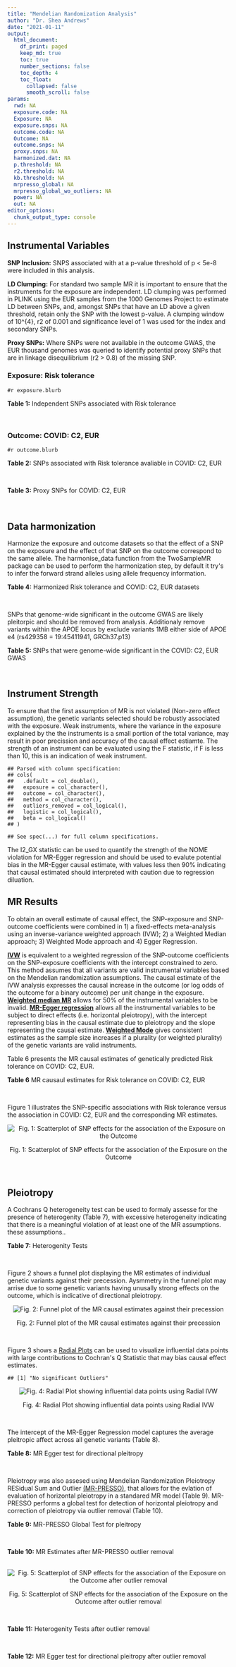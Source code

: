 ```yaml
---
title: "Mendelian Randomization Analysis"
author: "Dr. Shea Andrews"
date: "2021-01-11"
output:
  html_document:
    df_print: paged
    keep_md: true
    toc: true
    number_sections: false
    toc_depth: 4
    toc_float:
      collapsed: false
      smooth_scroll: false
params:
  rwd: NA
  exposure.code: NA
  Exposure: NA
  exposure.snps: NA
  outcome.code: NA
  Outcome: NA
  outcome.snps: NA
  proxy.snps: NA
  harmonized.dat: NA
  p.threshold: NA
  r2.threshold: NA
  kb.threshold: NA
  mrpresso_global: NA
  mrpresso_global_wo_outliers: NA
  power: NA
  out: NA
editor_options:
  chunk_output_type: console
---
```







## Instrumental Variables
**SNP Inclusion:** SNPS associated with at a p-value threshold of p < 5e-8 were included in this analysis.
<br>

**LD Clumping:** For standard two sample MR it is important to ensure that the instruments for the exposure are independent. LD clumping was performed in PLINK using the EUR samples from the 1000 Genomes Project to estimate LD between SNPs, and, amongst SNPs that have an LD above a given threshold, retain only the SNP with the lowest p-value. A clumping window of 10^{4}, r2 of 0.001 and significance level of 1 was used for the index and secondary SNPs.
<br>

**Proxy SNPs:** Where SNPs were not available in the outcome GWAS, the EUR thousand genomes was queried to identify potential proxy SNPs that are in linkage disequilibrium (r2 > 0.8) of the missing SNP.
<br>

### Exposure: Risk tolerance
`#r exposure.blurb`
<br>

**Table 1:** Independent SNPs associated with Risk tolerance
<div data-pagedtable="false">
  <script data-pagedtable-source type="application/json">
{"columns":[{"label":["SNP"],"name":[1],"type":["chr"],"align":["left"]},{"label":["CHROM"],"name":[2],"type":["dbl"],"align":["right"]},{"label":["POS"],"name":[3],"type":["dbl"],"align":["right"]},{"label":["REF"],"name":[4],"type":["chr"],"align":["left"]},{"label":["ALT"],"name":[5],"type":["chr"],"align":["left"]},{"label":["AF"],"name":[6],"type":["dbl"],"align":["right"]},{"label":["BETA"],"name":[7],"type":["dbl"],"align":["right"]},{"label":["SE"],"name":[8],"type":["dbl"],"align":["right"]},{"label":["Z"],"name":[9],"type":["dbl"],"align":["right"]},{"label":["P"],"name":[10],"type":["dbl"],"align":["right"]},{"label":["N"],"name":[11],"type":["dbl"],"align":["right"]},{"label":["TRAIT"],"name":[12],"type":["chr"],"align":["left"]}],"data":[{"1":"rs10914678","2":"1","3":"33767228","4":"G","5":"T","6":"0.3758080","7":"0.01189","8":"0.00215","9":"5.530233","10":"3.452e-08","11":"466571","12":"Risk_tolerance"},{"1":"rs35068223","2":"1","3":"204967186","4":"A","5":"T","6":"0.2060360","7":"0.01433","8":"0.00260","9":"5.511540","10":"3.472e-08","11":"466571","12":"Risk_tolerance"},{"1":"rs3818802","2":"1","3":"243449881","4":"G","5":"A","6":"0.5271020","7":"0.01361","8":"0.00211","9":"6.450237","10":"1.240e-10","11":"466571","12":"Risk_tolerance"},{"1":"rs12617392","2":"2","3":"27336827","4":"C","5":"A","6":"0.4502930","7":"-0.01171","8":"0.00211","9":"-5.549763","10":"2.808e-08","11":"466571","12":"Risk_tolerance"},{"1":"rs10865313","2":"2","3":"60117297","4":"A","5":"G","6":"0.5672470","7":"0.01168","8":"0.00212","9":"5.509430","10":"3.785e-08","11":"466571","12":"Risk_tolerance"},{"1":"rs359243","2":"2","3":"60475509","4":"T","5":"C","6":"0.6176930","7":"0.01190","8":"0.00214","9":"5.560750","10":"2.876e-08","11":"466571","12":"Risk_tolerance"},{"1":"rs283914","2":"3","3":"17330649","4":"T","5":"C","6":"0.4648750","7":"-0.01201","8":"0.00210","9":"-5.719050","10":"1.039e-08","11":"466571","12":"Risk_tolerance"},{"1":"rs62250712","2":"3","3":"85513716","4":"C","5":"T","6":"0.6113340","7":"-0.02469","8":"0.00216","9":"-11.430556","10":"2.465e-30","11":"466571","12":"Risk_tolerance"},{"1":"rs4434184","2":"3","3":"181422854","4":"A","5":"G","6":"0.1887900","7":"0.01751","8":"0.00273","9":"6.413920","10":"1.440e-10","11":"466571","12":"Risk_tolerance"},{"1":"rs279846","2":"4","3":"46329886","4":"C","5":"T","6":"0.4443490","7":"-0.01151","8":"0.00210","9":"-5.480952","10":"4.082e-08","11":"466571","12":"Risk_tolerance"},{"1":"rs992493","2":"4","3":"106180264","4":"T","5":"C","6":"0.7908070","7":"-0.01697","8":"0.00267","9":"-6.355810","10":"2.159e-10","11":"466571","12":"Risk_tolerance"},{"1":"rs12639706","2":"4","3":"157638546","4":"C","5":"T","6":"0.0812904","7":"0.01985","8":"0.00364","9":"5.453297","10":"4.883e-08","11":"466571","12":"Risk_tolerance"},{"1":"rs6923811","2":"6","3":"27289776","4":"T","5":"C","6":"0.3212040","7":"-0.01381","8":"0.00225","9":"-6.137780","10":"8.235e-10","11":"466571","12":"Risk_tolerance"},{"1":"rs34905321","2":"6","3":"109131107","4":"T","5":"C","6":"0.4229130","7":"-0.01205","8":"0.00211","9":"-5.710900","10":"1.209e-08","11":"466571","12":"Risk_tolerance"},{"1":"rs8180817","2":"7","3":"114047542","4":"G","5":"C","6":"0.4630120","7":"-0.01549","8":"0.00211","9":"-7.341232","10":"2.317e-13","11":"466571","12":"Risk_tolerance"},{"1":"rs9641536","2":"7","3":"114979967","4":"A","5":"T","6":"0.5060670","7":"-0.01265","8":"0.00209","9":"-6.052630","10":"1.527e-09","11":"466571","12":"Risk_tolerance"},{"1":"rs4841041","2":"8","3":"8654541","4":"C","5":"G","6":"0.7707730","7":"0.01499","8":"0.00245","9":"6.118370","10":"9.615e-10","11":"466571","12":"Risk_tolerance"},{"1":"rs7834566","2":"8","3":"33611488","4":"A","5":"G","6":"0.4803050","7":"-0.01160","8":"0.00209","9":"-5.550240","10":"3.022e-08","11":"466571","12":"Risk_tolerance"},{"1":"rs9650210","2":"8","3":"65496059","4":"C","5":"A","6":"0.1109790","7":"-0.02158","8":"0.00331","9":"-6.519637","10":"6.730e-11","11":"466571","12":"Risk_tolerance"},{"1":"rs7817124","2":"8","3":"81404008","4":"G","5":"C","6":"0.2717890","7":"0.01591","8":"0.00246","9":"6.467480","10":"9.537e-11","11":"466571","12":"Risk_tolerance"},{"1":"rs9630089","2":"10","3":"98968967","4":"G","5":"A","6":"0.5645060","7":"-0.01181","8":"0.00212","9":"-5.570755","10":"2.336e-08","11":"466571","12":"Risk_tolerance"},{"1":"rs7112324","2":"11","3":"29073285","4":"A","5":"T","6":"0.3136740","7":"-0.01245","8":"0.00225","9":"-5.533330","10":"3.173e-08","11":"466571","12":"Risk_tolerance"},{"1":"rs7951031","2":"11","3":"104303010","4":"C","5":"A","6":"0.1588700","7":"0.01640","8":"0.00295","9":"5.559322","10":"2.804e-08","11":"466571","12":"Risk_tolerance"},{"1":"rs6575642","2":"14","3":"98556621","4":"A","5":"G","6":"0.4973980","7":"0.01178","8":"0.00210","9":"5.609520","10":"1.973e-08","11":"466571","12":"Risk_tolerance"},{"1":"rs2098747","2":"16","3":"71358937","4":"G","5":"A","6":"0.3119650","7":"0.01248","8":"0.00229","9":"5.449782","10":"4.887e-08","11":"466571","12":"Risk_tolerance"},{"1":"rs62074192","2":"17","3":"16245127","4":"G","5":"A","6":"0.5105790","7":"0.01172","8":"0.00209","9":"5.607656","10":"2.195e-08","11":"466571","12":"Risk_tolerance"},{"1":"rs1382119","2":"18","3":"53459905","4":"C","5":"T","6":"0.3588240","7":"0.01283","8":"0.00221","9":"5.805430","10":"6.093e-09","11":"466571","12":"Risk_tolerance"},{"1":"rs28520003","2":"22","3":"46411969","4":"G","5":"A","6":"0.3065600","7":"-0.01253","8":"0.00228","9":"-5.495614","10":"4.017e-08","11":"466571","12":"Risk_tolerance"}],"options":{"columns":{"min":{},"max":[10]},"rows":{"min":[10],"max":[10]},"pages":{}}}
  </script>
</div>
<br>

### Outcome: COVID: C2, EUR
`#r outcome.blurb`
<br>

**Table 2:** SNPs associated with Risk tolerance avaliable in COVID: C2, EUR
<div data-pagedtable="false">
  <script data-pagedtable-source type="application/json">
{"columns":[{"label":["SNP"],"name":[1],"type":["chr"],"align":["left"]},{"label":["CHROM"],"name":[2],"type":["dbl"],"align":["right"]},{"label":["POS"],"name":[3],"type":["dbl"],"align":["right"]},{"label":["REF"],"name":[4],"type":["chr"],"align":["left"]},{"label":["ALT"],"name":[5],"type":["chr"],"align":["left"]},{"label":["AF"],"name":[6],"type":["dbl"],"align":["right"]},{"label":["BETA"],"name":[7],"type":["dbl"],"align":["right"]},{"label":["SE"],"name":[8],"type":["dbl"],"align":["right"]},{"label":["Z"],"name":[9],"type":["dbl"],"align":["right"]},{"label":["P"],"name":[10],"type":["dbl"],"align":["right"]},{"label":["N"],"name":[11],"type":["dbl"],"align":["right"]},{"label":["TRAIT"],"name":[12],"type":["chr"],"align":["left"]}],"data":[{"1":"rs10914678","2":"1","3":"33767228","4":"G","5":"T","6":"0.37590","7":"-0.00114430","8":"0.0086713","9":"-0.13196407","10":"0.895000","11":"1593478","12":"COVID_C2__EUR"},{"1":"rs35068223","2":"1","3":"204967186","4":"A","5":"T","6":"0.20630","7":"0.00331840","8":"0.0102250","9":"0.32453790","10":"0.745500","11":"1667735","12":"COVID_C2__EUR"},{"1":"rs3818802","2":"1","3":"243449881","4":"G","5":"A","6":"0.52950","7":"0.00254200","8":"0.0094819","9":"0.26808973","10":"0.788600","11":"1583165","12":"COVID_C2__EUR"},{"1":"rs12617392","2":"2","3":"27336827","4":"C","5":"A","6":"0.44540","7":"-0.00188660","8":"0.0082791","9":"-0.22787501","10":"0.819700","11":"1602957","12":"COVID_C2__EUR"},{"1":"rs10865313","2":"2","3":"60117297","4":"A","5":"G","6":"0.61200","7":"0.01496100","8":"0.0081859","9":"1.82765487","10":"0.067610","11":"1683105","12":"COVID_C2__EUR"},{"1":"rs359243","2":"2","3":"60475509","4":"T","5":"C","6":"0.59980","7":"0.01305700","8":"0.0084705","9":"1.54146745","10":"0.123200","11":"1598367","12":"COVID_C2__EUR"},{"1":"rs283914","2":"3","3":"17330649","4":"T","5":"C","6":"0.46460","7":"-0.00319530","8":"0.0080490","9":"-0.39698099","10":"0.691400","11":"1683105","12":"COVID_C2__EUR"},{"1":"rs62250712","2":"3","3":"85513716","4":"C","5":"T","6":"0.63260","7":"-0.01124100","8":"0.0082737","9":"-1.35864245","10":"0.174200","11":"1683769","12":"COVID_C2__EUR"},{"1":"rs4434184","2":"3","3":"181422854","4":"A","5":"G","6":"0.17270","7":"0.01106900","8":"0.0114370","9":"0.96782373","10":"0.333200","11":"1592568","12":"COVID_C2__EUR"},{"1":"rs279846","2":"4","3":"46329886","4":"C","5":"T","6":"0.46040","7":"-0.00254490","8":"0.0081179","9":"-0.31349241","10":"0.753900","11":"1612349","12":"COVID_C2__EUR"},{"1":"rs992493","2":"4","3":"106180264","4":"T","5":"C","6":"0.79720","7":"0.02242800","8":"0.0099493","9":"2.25422894","10":"0.024180","11":"1683105","12":"COVID_C2__EUR"},{"1":"rs12639706","2":"4","3":"157638546","4":"C","5":"T","6":"0.09233","7":"-0.03869100","8":"0.0145430","9":"-2.66045520","10":"0.007803","11":"1613013","12":"COVID_C2__EUR"},{"1":"rs6923811","2":"6","3":"27289776","4":"T","5":"C","6":"0.27680","7":"0.00817500","8":"0.0087171","9":"0.93781189","10":"0.348300","11":"1683769","12":"COVID_C2__EUR"},{"1":"rs34905321","2":"6","3":"109131107","4":"T","5":"C","6":"0.43120","7":"-0.00998730","8":"0.0087041","9":"-1.14742478","10":"0.251200","11":"903657","12":"COVID_C2__EUR"},{"1":"rs8180817","2":"7","3":"114047542","4":"G","5":"C","6":"0.44250","7":"-0.01147300","8":"0.0083052","9":"-1.38142369","10":"0.167100","11":"1602957","12":"COVID_C2__EUR"},{"1":"rs9641536","2":"7","3":"114979967","4":"A","5":"T","6":"0.49020","7":"-0.00748040","8":"0.0083948","9":"-0.89107543","10":"0.372900","11":"1664593","12":"COVID_C2__EUR"},{"1":"rs4841041","2":"8","3":"8654541","4":"C","5":"G","6":"0.76010","7":"0.01487700","8":"0.0094340","9":"1.57695569","10":"0.114800","11":"1683769","12":"COVID_C2__EUR"},{"1":"rs7834566","2":"8","3":"33611488","4":"A","5":"G","6":"0.47740","7":"-0.00971800","8":"0.0082299","9":"-1.18081629","10":"0.237700","11":"1673713","12":"COVID_C2__EUR"},{"1":"rs9650210","2":"8","3":"65496059","4":"C","5":"A","6":"0.12500","7":"0.00096313","8":"0.0130520","9":"0.07379176","10":"0.941200","11":"1408577","12":"COVID_C2__EUR"},{"1":"rs7817124","2":"8","3":"81404008","4":"G","5":"C","6":"0.22870","7":"0.00786390","8":"0.0093516","9":"0.84091492","10":"0.400400","11":"1613013","12":"COVID_C2__EUR"},{"1":"rs9630089","2":"10","3":"98968967","4":"G","5":"A","6":"0.54380","7":"-0.00554690","8":"0.0086333","9":"-0.64250055","10":"0.520500","11":"1593478","12":"COVID_C2__EUR"},{"1":"rs7112324","2":"11","3":"29073285","4":"A","5":"T","6":"0.34290","7":"-0.01345000","8":"0.0090377","9":"-1.48821050","10":"0.136700","11":"1593478","12":"COVID_C2__EUR"},{"1":"rs7951031","2":"11","3":"104303010","4":"C","5":"A","6":"0.16040","7":"-0.01631500","8":"0.0116220","9":"-1.40380313","10":"0.160400","11":"1408575","12":"COVID_C2__EUR"},{"1":"rs6575642","2":"14","3":"98556621","4":"A","5":"G","6":"0.47510","7":"0.00528080","8":"0.0084637","9":"0.62393516","10":"0.532700","11":"1664593","12":"COVID_C2__EUR"},{"1":"rs2098747","2":"16","3":"71358937","4":"G","5":"A","6":"0.30690","7":"-0.00822970","8":"0.0090092","9":"-0.91347733","10":"0.361000","11":"1664234","12":"COVID_C2__EUR"},{"1":"rs62074192","2":"17","3":"16245127","4":"G","5":"A","6":"0.50100","7":"-0.00102080","8":"0.0082626","9":"-0.12354465","10":"0.901700","11":"1673354","12":"COVID_C2__EUR"},{"1":"rs1382119","2":"18","3":"53459905","4":"C","5":"T","6":"0.36920","7":"0.02168600","8":"0.0083658","9":"2.59222071","10":"0.009536","11":"1683105","12":"COVID_C2__EUR"},{"1":"rs28520003","2":"22","3":"46411969","4":"G","5":"A","6":"0.30800","7":"-0.01265600","8":"0.0089905","9":"-1.40770814","10":"0.159200","11":"1601688","12":"COVID_C2__EUR"}],"options":{"columns":{"min":{},"max":[10]},"rows":{"min":[10],"max":[10]},"pages":{}}}
  </script>
</div>
<br>

**Table 3:** Proxy SNPs for COVID: C2, EUR
<div data-pagedtable="false">
  <script data-pagedtable-source type="application/json">
{"columns":[{"label":["proxy.outcome"],"name":[1],"type":["lgl"],"align":["right"]},{"label":["target_snp"],"name":[2],"type":["lgl"],"align":["right"]},{"label":["proxy_snp"],"name":[3],"type":["lgl"],"align":["right"]},{"label":["ld.r2"],"name":[4],"type":["lgl"],"align":["right"]},{"label":["Dprime"],"name":[5],"type":["lgl"],"align":["right"]},{"label":["ref.proxy"],"name":[6],"type":["lgl"],"align":["right"]},{"label":["alt.proxy"],"name":[7],"type":["lgl"],"align":["right"]},{"label":["CHROM"],"name":[8],"type":["lgl"],"align":["right"]},{"label":["POS"],"name":[9],"type":["lgl"],"align":["right"]},{"label":["ALT.proxy"],"name":[10],"type":["lgl"],"align":["right"]},{"label":["REF.proxy"],"name":[11],"type":["lgl"],"align":["right"]},{"label":["AF"],"name":[12],"type":["lgl"],"align":["right"]},{"label":["BETA"],"name":[13],"type":["lgl"],"align":["right"]},{"label":["SE"],"name":[14],"type":["lgl"],"align":["right"]},{"label":["P"],"name":[15],"type":["lgl"],"align":["right"]},{"label":["N"],"name":[16],"type":["lgl"],"align":["right"]},{"label":["ref"],"name":[17],"type":["lgl"],"align":["right"]},{"label":["alt"],"name":[18],"type":["lgl"],"align":["right"]},{"label":["ALT"],"name":[19],"type":["lgl"],"align":["right"]},{"label":["REF"],"name":[20],"type":["lgl"],"align":["right"]},{"label":["PHASE"],"name":[21],"type":["lgl"],"align":["right"]}],"data":[{"1":"NA","2":"NA","3":"NA","4":"NA","5":"NA","6":"NA","7":"NA","8":"NA","9":"NA","10":"NA","11":"NA","12":"NA","13":"NA","14":"NA","15":"NA","16":"NA","17":"NA","18":"NA","19":"NA","20":"NA","21":"NA"}],"options":{"columns":{"min":{},"max":[10]},"rows":{"min":[10],"max":[10]},"pages":{}}}
  </script>
</div>
<br>

## Data harmonization
Harmonize the exposure and outcome datasets so that the effect of a SNP on the exposure and the effect of that SNP on the outcome correspond to the same allele. The harmonise_data function from the TwoSampleMR package can be used to perform the harmonization step, by default it try's to infer the forward strand alleles using allele frequency information.
<br>

**Table 4:** Harmonized Risk tolerance and COVID: C2, EUR datasets
<div data-pagedtable="false">
  <script data-pagedtable-source type="application/json">
{"columns":[{"label":["SNP"],"name":[1],"type":["chr"],"align":["left"]},{"label":["effect_allele.exposure"],"name":[2],"type":["chr"],"align":["left"]},{"label":["other_allele.exposure"],"name":[3],"type":["chr"],"align":["left"]},{"label":["effect_allele.outcome"],"name":[4],"type":["chr"],"align":["left"]},{"label":["other_allele.outcome"],"name":[5],"type":["chr"],"align":["left"]},{"label":["beta.exposure"],"name":[6],"type":["dbl"],"align":["right"]},{"label":["beta.outcome"],"name":[7],"type":["dbl"],"align":["right"]},{"label":["eaf.exposure"],"name":[8],"type":["dbl"],"align":["right"]},{"label":["eaf.outcome"],"name":[9],"type":["dbl"],"align":["right"]},{"label":["remove"],"name":[10],"type":["lgl"],"align":["right"]},{"label":["palindromic"],"name":[11],"type":["lgl"],"align":["right"]},{"label":["ambiguous"],"name":[12],"type":["lgl"],"align":["right"]},{"label":["id.outcome"],"name":[13],"type":["chr"],"align":["left"]},{"label":["chr.outcome"],"name":[14],"type":["dbl"],"align":["right"]},{"label":["pos.outcome"],"name":[15],"type":["dbl"],"align":["right"]},{"label":["se.outcome"],"name":[16],"type":["dbl"],"align":["right"]},{"label":["z.outcome"],"name":[17],"type":["dbl"],"align":["right"]},{"label":["pval.outcome"],"name":[18],"type":["dbl"],"align":["right"]},{"label":["samplesize.outcome"],"name":[19],"type":["dbl"],"align":["right"]},{"label":["outcome"],"name":[20],"type":["chr"],"align":["left"]},{"label":["mr_keep.outcome"],"name":[21],"type":["lgl"],"align":["right"]},{"label":["pval_origin.outcome"],"name":[22],"type":["chr"],"align":["left"]},{"label":["chr.exposure"],"name":[23],"type":["dbl"],"align":["right"]},{"label":["pos.exposure"],"name":[24],"type":["dbl"],"align":["right"]},{"label":["se.exposure"],"name":[25],"type":["dbl"],"align":["right"]},{"label":["z.exposure"],"name":[26],"type":["dbl"],"align":["right"]},{"label":["pval.exposure"],"name":[27],"type":["dbl"],"align":["right"]},{"label":["samplesize.exposure"],"name":[28],"type":["dbl"],"align":["right"]},{"label":["exposure"],"name":[29],"type":["chr"],"align":["left"]},{"label":["mr_keep.exposure"],"name":[30],"type":["lgl"],"align":["right"]},{"label":["pval_origin.exposure"],"name":[31],"type":["chr"],"align":["left"]},{"label":["id.exposure"],"name":[32],"type":["chr"],"align":["left"]},{"label":["action"],"name":[33],"type":["dbl"],"align":["right"]},{"label":["mr_keep"],"name":[34],"type":["lgl"],"align":["right"]},{"label":["pt"],"name":[35],"type":["dbl"],"align":["right"]},{"label":["pleitropy_keep"],"name":[36],"type":["lgl"],"align":["right"]},{"label":["mrpresso_RSSobs"],"name":[37],"type":["lgl"],"align":["right"]},{"label":["mrpresso_pval"],"name":[38],"type":["lgl"],"align":["right"]},{"label":["mrpresso_keep"],"name":[39],"type":["lgl"],"align":["right"]}],"data":[{"1":"rs10865313","2":"G","3":"A","4":"G","5":"A","6":"0.01168","7":"0.01496100","8":"0.5672470","9":"0.61200","10":"FALSE","11":"FALSE","12":"FALSE","13":"oWzVAc","14":"2","15":"60117297","16":"0.0081859","17":"1.82765487","18":"0.067610","19":"1683105","20":"covidhgi2020C2v5alleur","21":"TRUE","22":"reported","23":"2","24":"60117297","25":"0.00212","26":"5.509430","27":"3.785e-08","28":"466571","29":"Linner2019risk","30":"TRUE","31":"reported","32":"kqgFVH","33":"2","34":"TRUE","35":"5e-08","36":"TRUE","37":"NA","38":"NA","39":"TRUE"},{"1":"rs10914678","2":"T","3":"G","4":"T","5":"G","6":"0.01189","7":"-0.00114430","8":"0.3758080","9":"0.37590","10":"FALSE","11":"FALSE","12":"FALSE","13":"oWzVAc","14":"1","15":"33767228","16":"0.0086713","17":"-0.13196407","18":"0.895000","19":"1593478","20":"covidhgi2020C2v5alleur","21":"TRUE","22":"reported","23":"1","24":"33767228","25":"0.00215","26":"5.530233","27":"3.452e-08","28":"466571","29":"Linner2019risk","30":"TRUE","31":"reported","32":"kqgFVH","33":"2","34":"TRUE","35":"5e-08","36":"TRUE","37":"NA","38":"NA","39":"TRUE"},{"1":"rs12617392","2":"A","3":"C","4":"A","5":"C","6":"-0.01171","7":"-0.00188660","8":"0.4502930","9":"0.44540","10":"FALSE","11":"FALSE","12":"FALSE","13":"oWzVAc","14":"2","15":"27336827","16":"0.0082791","17":"-0.22787501","18":"0.819700","19":"1602957","20":"covidhgi2020C2v5alleur","21":"TRUE","22":"reported","23":"2","24":"27336827","25":"0.00211","26":"-5.549763","27":"2.808e-08","28":"466571","29":"Linner2019risk","30":"TRUE","31":"reported","32":"kqgFVH","33":"2","34":"TRUE","35":"5e-08","36":"TRUE","37":"NA","38":"NA","39":"TRUE"},{"1":"rs12639706","2":"T","3":"C","4":"T","5":"C","6":"0.01985","7":"-0.03869100","8":"0.0812904","9":"0.09233","10":"FALSE","11":"FALSE","12":"FALSE","13":"oWzVAc","14":"4","15":"157638546","16":"0.0145430","17":"-2.66045520","18":"0.007803","19":"1613013","20":"covidhgi2020C2v5alleur","21":"TRUE","22":"reported","23":"4","24":"157638546","25":"0.00364","26":"5.453297","27":"4.883e-08","28":"466571","29":"Linner2019risk","30":"TRUE","31":"reported","32":"kqgFVH","33":"2","34":"TRUE","35":"5e-08","36":"TRUE","37":"NA","38":"NA","39":"TRUE"},{"1":"rs1382119","2":"T","3":"C","4":"T","5":"C","6":"0.01283","7":"0.02168600","8":"0.3588240","9":"0.36920","10":"FALSE","11":"FALSE","12":"FALSE","13":"oWzVAc","14":"18","15":"53459905","16":"0.0083658","17":"2.59222071","18":"0.009536","19":"1683105","20":"covidhgi2020C2v5alleur","21":"TRUE","22":"reported","23":"18","24":"53459905","25":"0.00221","26":"5.805430","27":"6.093e-09","28":"466571","29":"Linner2019risk","30":"TRUE","31":"reported","32":"kqgFVH","33":"2","34":"TRUE","35":"5e-08","36":"TRUE","37":"NA","38":"NA","39":"TRUE"},{"1":"rs2098747","2":"A","3":"G","4":"A","5":"G","6":"0.01248","7":"-0.00822970","8":"0.3119650","9":"0.30690","10":"FALSE","11":"FALSE","12":"FALSE","13":"oWzVAc","14":"16","15":"71358937","16":"0.0090092","17":"-0.91347733","18":"0.361000","19":"1664234","20":"covidhgi2020C2v5alleur","21":"TRUE","22":"reported","23":"16","24":"71358937","25":"0.00229","26":"5.449782","27":"4.887e-08","28":"466571","29":"Linner2019risk","30":"TRUE","31":"reported","32":"kqgFVH","33":"2","34":"TRUE","35":"5e-08","36":"TRUE","37":"NA","38":"NA","39":"TRUE"},{"1":"rs279846","2":"T","3":"C","4":"T","5":"C","6":"-0.01151","7":"-0.00254490","8":"0.4443490","9":"0.46040","10":"FALSE","11":"FALSE","12":"FALSE","13":"oWzVAc","14":"4","15":"46329886","16":"0.0081179","17":"-0.31349241","18":"0.753900","19":"1612349","20":"covidhgi2020C2v5alleur","21":"TRUE","22":"reported","23":"4","24":"46329886","25":"0.00210","26":"-5.480952","27":"4.082e-08","28":"466571","29":"Linner2019risk","30":"TRUE","31":"reported","32":"kqgFVH","33":"2","34":"TRUE","35":"5e-08","36":"TRUE","37":"NA","38":"NA","39":"TRUE"},{"1":"rs283914","2":"C","3":"T","4":"C","5":"T","6":"-0.01201","7":"-0.00319530","8":"0.4648750","9":"0.46460","10":"FALSE","11":"FALSE","12":"FALSE","13":"oWzVAc","14":"3","15":"17330649","16":"0.0080490","17":"-0.39698099","18":"0.691400","19":"1683105","20":"covidhgi2020C2v5alleur","21":"TRUE","22":"reported","23":"3","24":"17330649","25":"0.00210","26":"-5.719050","27":"1.039e-08","28":"466571","29":"Linner2019risk","30":"TRUE","31":"reported","32":"kqgFVH","33":"2","34":"TRUE","35":"5e-08","36":"TRUE","37":"NA","38":"NA","39":"TRUE"},{"1":"rs28520003","2":"A","3":"G","4":"A","5":"G","6":"-0.01253","7":"-0.01265600","8":"0.3065600","9":"0.30800","10":"FALSE","11":"FALSE","12":"FALSE","13":"oWzVAc","14":"22","15":"46411969","16":"0.0089905","17":"-1.40770814","18":"0.159200","19":"1601688","20":"covidhgi2020C2v5alleur","21":"TRUE","22":"reported","23":"22","24":"46411969","25":"0.00228","26":"-5.495614","27":"4.017e-08","28":"466571","29":"Linner2019risk","30":"TRUE","31":"reported","32":"kqgFVH","33":"2","34":"TRUE","35":"5e-08","36":"TRUE","37":"NA","38":"NA","39":"TRUE"},{"1":"rs34905321","2":"C","3":"T","4":"C","5":"T","6":"-0.01205","7":"-0.00998730","8":"0.4229130","9":"0.43120","10":"FALSE","11":"FALSE","12":"FALSE","13":"oWzVAc","14":"6","15":"109131107","16":"0.0087041","17":"-1.14742478","18":"0.251200","19":"903657","20":"covidhgi2020C2v5alleur","21":"TRUE","22":"reported","23":"6","24":"109131107","25":"0.00211","26":"-5.710900","27":"1.209e-08","28":"466571","29":"Linner2019risk","30":"TRUE","31":"reported","32":"kqgFVH","33":"2","34":"TRUE","35":"5e-08","36":"TRUE","37":"NA","38":"NA","39":"TRUE"},{"1":"rs35068223","2":"T","3":"A","4":"T","5":"A","6":"0.01433","7":"0.00331840","8":"0.2060360","9":"0.20630","10":"FALSE","11":"TRUE","12":"FALSE","13":"oWzVAc","14":"1","15":"204967186","16":"0.0102250","17":"0.32453790","18":"0.745500","19":"1667735","20":"covidhgi2020C2v5alleur","21":"TRUE","22":"reported","23":"1","24":"204967186","25":"0.00260","26":"5.511540","27":"3.472e-08","28":"466571","29":"Linner2019risk","30":"TRUE","31":"reported","32":"kqgFVH","33":"2","34":"TRUE","35":"5e-08","36":"TRUE","37":"NA","38":"NA","39":"TRUE"},{"1":"rs359243","2":"C","3":"T","4":"C","5":"T","6":"0.01190","7":"0.01305700","8":"0.6176930","9":"0.59980","10":"FALSE","11":"FALSE","12":"FALSE","13":"oWzVAc","14":"2","15":"60475509","16":"0.0084705","17":"1.54146745","18":"0.123200","19":"1598367","20":"covidhgi2020C2v5alleur","21":"TRUE","22":"reported","23":"2","24":"60475509","25":"0.00214","26":"5.560750","27":"2.876e-08","28":"466571","29":"Linner2019risk","30":"TRUE","31":"reported","32":"kqgFVH","33":"2","34":"TRUE","35":"5e-08","36":"TRUE","37":"NA","38":"NA","39":"TRUE"},{"1":"rs3818802","2":"A","3":"G","4":"A","5":"G","6":"0.01361","7":"0.00254200","8":"0.5271020","9":"0.52950","10":"FALSE","11":"FALSE","12":"FALSE","13":"oWzVAc","14":"1","15":"243449881","16":"0.0094819","17":"0.26808973","18":"0.788600","19":"1583165","20":"covidhgi2020C2v5alleur","21":"TRUE","22":"reported","23":"1","24":"243449881","25":"0.00211","26":"6.450237","27":"1.240e-10","28":"466571","29":"Linner2019risk","30":"TRUE","31":"reported","32":"kqgFVH","33":"2","34":"TRUE","35":"5e-08","36":"TRUE","37":"NA","38":"NA","39":"TRUE"},{"1":"rs4434184","2":"G","3":"A","4":"G","5":"A","6":"0.01751","7":"0.01106900","8":"0.1887900","9":"0.17270","10":"FALSE","11":"FALSE","12":"FALSE","13":"oWzVAc","14":"3","15":"181422854","16":"0.0114370","17":"0.96782373","18":"0.333200","19":"1592568","20":"covidhgi2020C2v5alleur","21":"TRUE","22":"reported","23":"3","24":"181422854","25":"0.00273","26":"6.413920","27":"1.440e-10","28":"466571","29":"Linner2019risk","30":"TRUE","31":"reported","32":"kqgFVH","33":"2","34":"TRUE","35":"5e-08","36":"TRUE","37":"NA","38":"NA","39":"TRUE"},{"1":"rs4841041","2":"G","3":"C","4":"G","5":"C","6":"0.01499","7":"0.01487700","8":"0.7707730","9":"0.76010","10":"FALSE","11":"TRUE","12":"FALSE","13":"oWzVAc","14":"8","15":"8654541","16":"0.0094340","17":"1.57695569","18":"0.114800","19":"1683769","20":"covidhgi2020C2v5alleur","21":"TRUE","22":"reported","23":"8","24":"8654541","25":"0.00245","26":"6.118370","27":"9.615e-10","28":"466571","29":"Linner2019risk","30":"TRUE","31":"reported","32":"kqgFVH","33":"2","34":"TRUE","35":"5e-08","36":"TRUE","37":"NA","38":"NA","39":"TRUE"},{"1":"rs62074192","2":"A","3":"G","4":"A","5":"G","6":"0.01172","7":"-0.00102080","8":"0.5105790","9":"0.50100","10":"FALSE","11":"FALSE","12":"FALSE","13":"oWzVAc","14":"17","15":"16245127","16":"0.0082626","17":"-0.12354465","18":"0.901700","19":"1673354","20":"covidhgi2020C2v5alleur","21":"TRUE","22":"reported","23":"17","24":"16245127","25":"0.00209","26":"5.607656","27":"2.195e-08","28":"466571","29":"Linner2019risk","30":"TRUE","31":"reported","32":"kqgFVH","33":"2","34":"TRUE","35":"5e-08","36":"TRUE","37":"NA","38":"NA","39":"TRUE"},{"1":"rs62250712","2":"T","3":"C","4":"T","5":"C","6":"-0.02469","7":"-0.01124100","8":"0.6113340","9":"0.63260","10":"FALSE","11":"FALSE","12":"FALSE","13":"oWzVAc","14":"3","15":"85513716","16":"0.0082737","17":"-1.35864245","18":"0.174200","19":"1683769","20":"covidhgi2020C2v5alleur","21":"TRUE","22":"reported","23":"3","24":"85513716","25":"0.00216","26":"-11.430556","27":"2.465e-30","28":"466571","29":"Linner2019risk","30":"TRUE","31":"reported","32":"kqgFVH","33":"2","34":"TRUE","35":"5e-08","36":"TRUE","37":"NA","38":"NA","39":"TRUE"},{"1":"rs6575642","2":"G","3":"A","4":"G","5":"A","6":"0.01178","7":"0.00528080","8":"0.4973980","9":"0.47510","10":"FALSE","11":"FALSE","12":"FALSE","13":"oWzVAc","14":"14","15":"98556621","16":"0.0084637","17":"0.62393516","18":"0.532700","19":"1664593","20":"covidhgi2020C2v5alleur","21":"TRUE","22":"reported","23":"14","24":"98556621","25":"0.00210","26":"5.609520","27":"1.973e-08","28":"466571","29":"Linner2019risk","30":"TRUE","31":"reported","32":"kqgFVH","33":"2","34":"TRUE","35":"5e-08","36":"TRUE","37":"NA","38":"NA","39":"TRUE"},{"1":"rs6923811","2":"C","3":"T","4":"C","5":"T","6":"-0.01381","7":"0.00817500","8":"0.3212040","9":"0.27680","10":"FALSE","11":"FALSE","12":"FALSE","13":"oWzVAc","14":"6","15":"27289776","16":"0.0087171","17":"0.93781189","18":"0.348300","19":"1683769","20":"covidhgi2020C2v5alleur","21":"TRUE","22":"reported","23":"6","24":"27289776","25":"0.00225","26":"-6.137780","27":"8.235e-10","28":"466571","29":"Linner2019risk","30":"TRUE","31":"reported","32":"kqgFVH","33":"2","34":"TRUE","35":"5e-08","36":"TRUE","37":"NA","38":"NA","39":"TRUE"},{"1":"rs7112324","2":"T","3":"A","4":"T","5":"A","6":"-0.01245","7":"-0.01345000","8":"0.3136740","9":"0.34290","10":"FALSE","11":"TRUE","12":"FALSE","13":"oWzVAc","14":"11","15":"29073285","16":"0.0090377","17":"-1.48821050","18":"0.136700","19":"1593478","20":"covidhgi2020C2v5alleur","21":"TRUE","22":"reported","23":"11","24":"29073285","25":"0.00225","26":"-5.533330","27":"3.173e-08","28":"466571","29":"Linner2019risk","30":"TRUE","31":"reported","32":"kqgFVH","33":"2","34":"TRUE","35":"5e-08","36":"TRUE","37":"NA","38":"NA","39":"TRUE"},{"1":"rs7817124","2":"C","3":"G","4":"C","5":"G","6":"0.01591","7":"0.00786390","8":"0.2717890","9":"0.22870","10":"FALSE","11":"TRUE","12":"FALSE","13":"oWzVAc","14":"8","15":"81404008","16":"0.0093516","17":"0.84091492","18":"0.400400","19":"1613013","20":"covidhgi2020C2v5alleur","21":"TRUE","22":"reported","23":"8","24":"81404008","25":"0.00246","26":"6.467480","27":"9.537e-11","28":"466571","29":"Linner2019risk","30":"TRUE","31":"reported","32":"kqgFVH","33":"2","34":"TRUE","35":"5e-08","36":"TRUE","37":"NA","38":"NA","39":"TRUE"},{"1":"rs7834566","2":"G","3":"A","4":"G","5":"A","6":"-0.01160","7":"-0.00971800","8":"0.4803050","9":"0.47740","10":"FALSE","11":"FALSE","12":"FALSE","13":"oWzVAc","14":"8","15":"33611488","16":"0.0082299","17":"-1.18081629","18":"0.237700","19":"1673713","20":"covidhgi2020C2v5alleur","21":"TRUE","22":"reported","23":"8","24":"33611488","25":"0.00209","26":"-5.550240","27":"3.022e-08","28":"466571","29":"Linner2019risk","30":"TRUE","31":"reported","32":"kqgFVH","33":"2","34":"TRUE","35":"5e-08","36":"TRUE","37":"NA","38":"NA","39":"TRUE"},{"1":"rs7951031","2":"A","3":"C","4":"A","5":"C","6":"0.01640","7":"-0.01631500","8":"0.1588700","9":"0.16040","10":"FALSE","11":"FALSE","12":"FALSE","13":"oWzVAc","14":"11","15":"104303010","16":"0.0116220","17":"-1.40380313","18":"0.160400","19":"1408575","20":"covidhgi2020C2v5alleur","21":"TRUE","22":"reported","23":"11","24":"104303010","25":"0.00295","26":"5.559322","27":"2.804e-08","28":"466571","29":"Linner2019risk","30":"TRUE","31":"reported","32":"kqgFVH","33":"2","34":"TRUE","35":"5e-08","36":"TRUE","37":"NA","38":"NA","39":"TRUE"},{"1":"rs8180817","2":"C","3":"G","4":"C","5":"G","6":"-0.01549","7":"-0.01147300","8":"0.4630120","9":"0.44250","10":"FALSE","11":"TRUE","12":"TRUE","13":"oWzVAc","14":"7","15":"114047542","16":"0.0083052","17":"-1.38142369","18":"0.167100","19":"1602957","20":"covidhgi2020C2v5alleur","21":"TRUE","22":"reported","23":"7","24":"114047542","25":"0.00211","26":"-7.341232","27":"2.317e-13","28":"466571","29":"Linner2019risk","30":"TRUE","31":"reported","32":"kqgFVH","33":"2","34":"FALSE","35":"5e-08","36":"TRUE","37":"NA","38":"NA","39":"NA"},{"1":"rs9630089","2":"A","3":"G","4":"A","5":"G","6":"-0.01181","7":"-0.00554690","8":"0.5645060","9":"0.54380","10":"FALSE","11":"FALSE","12":"FALSE","13":"oWzVAc","14":"10","15":"98968967","16":"0.0086333","17":"-0.64250055","18":"0.520500","19":"1593478","20":"covidhgi2020C2v5alleur","21":"TRUE","22":"reported","23":"10","24":"98968967","25":"0.00212","26":"-5.570755","27":"2.336e-08","28":"466571","29":"Linner2019risk","30":"TRUE","31":"reported","32":"kqgFVH","33":"2","34":"TRUE","35":"5e-08","36":"TRUE","37":"NA","38":"NA","39":"TRUE"},{"1":"rs9641536","2":"T","3":"A","4":"T","5":"A","6":"-0.01265","7":"0.00748040","8":"0.5060670","9":"0.50980","10":"FALSE","11":"TRUE","12":"TRUE","13":"oWzVAc","14":"7","15":"114979967","16":"0.0083948","17":"-0.89107543","18":"0.372900","19":"1664593","20":"covidhgi2020C2v5alleur","21":"TRUE","22":"reported","23":"7","24":"114979967","25":"0.00209","26":"-6.052630","27":"1.527e-09","28":"466571","29":"Linner2019risk","30":"TRUE","31":"reported","32":"kqgFVH","33":"2","34":"FALSE","35":"5e-08","36":"TRUE","37":"NA","38":"NA","39":"NA"},{"1":"rs9650210","2":"A","3":"C","4":"A","5":"C","6":"-0.02158","7":"0.00096313","8":"0.1109790","9":"0.12500","10":"FALSE","11":"FALSE","12":"FALSE","13":"oWzVAc","14":"8","15":"65496059","16":"0.0130520","17":"0.07379176","18":"0.941200","19":"1408577","20":"covidhgi2020C2v5alleur","21":"TRUE","22":"reported","23":"8","24":"65496059","25":"0.00331","26":"-6.519637","27":"6.730e-11","28":"466571","29":"Linner2019risk","30":"TRUE","31":"reported","32":"kqgFVH","33":"2","34":"TRUE","35":"5e-08","36":"TRUE","37":"NA","38":"NA","39":"TRUE"},{"1":"rs992493","2":"C","3":"T","4":"C","5":"T","6":"-0.01697","7":"0.02242800","8":"0.7908070","9":"0.79720","10":"FALSE","11":"FALSE","12":"FALSE","13":"oWzVAc","14":"4","15":"106180264","16":"0.0099493","17":"2.25422894","18":"0.024180","19":"1683105","20":"covidhgi2020C2v5alleur","21":"TRUE","22":"reported","23":"4","24":"106180264","25":"0.00267","26":"-6.355810","27":"2.159e-10","28":"466571","29":"Linner2019risk","30":"TRUE","31":"reported","32":"kqgFVH","33":"2","34":"TRUE","35":"5e-08","36":"TRUE","37":"NA","38":"NA","39":"TRUE"}],"options":{"columns":{"min":{},"max":[10]},"rows":{"min":[10],"max":[10]},"pages":{}}}
  </script>
</div>
<br>

SNPs that genome-wide significant in the outcome GWAS are likely pleitorpic and should be removed from analysis. Additionaly remove variants within the APOE locus by exclude variants 1MB either side of APOE e4 (rs429358 = 19:45411941, GRCh37.p13)
<br>


**Table 5:** SNPs that were genome-wide significant in the COVID: C2, EUR GWAS
<div data-pagedtable="false">
  <script data-pagedtable-source type="application/json">
{"columns":[{"label":["SNP"],"name":[1],"type":["chr"],"align":["left"]},{"label":["chr.outcome"],"name":[2],"type":["dbl"],"align":["right"]},{"label":["pos.outcome"],"name":[3],"type":["dbl"],"align":["right"]},{"label":["pval.exposure"],"name":[4],"type":["dbl"],"align":["right"]},{"label":["pval.outcome"],"name":[5],"type":["dbl"],"align":["right"]}],"data":[],"options":{"columns":{"min":{},"max":[10]},"rows":{"min":[10],"max":[10]},"pages":{}}}
  </script>
</div>
<br>


## Instrument Strength
To ensure that the first assumption of MR is not violated (Non-zero effect assumption), the genetic variants selected should be robustly associated with the exposure. Weak instruments, where the variance in the exposure explained by the the instruments is a small portion of the total variance, may result in poor precission and accuracy of the causal effect estiamte. The strength of an instrument can be evaluated using the F statistic, if F is less than 10, this is an indication of weak instrument.


```
## Parsed with column specification:
## cols(
##   .default = col_double(),
##   exposure = col_character(),
##   outcome = col_character(),
##   method = col_character(),
##   outliers_removed = col_logical(),
##   logistic = col_logical(),
##   beta = col_logical()
## )
```

```
## See spec(...) for full column specifications.
```

<div data-pagedtable="false">
  <script data-pagedtable-source type="application/json">
{"columns":[{"label":["outliers_removed"],"name":[1],"type":["lgl"],"align":["right"]},{"label":["pve.exposure"],"name":[2],"type":["dbl"],"align":["right"]},{"label":["F"],"name":[3],"type":["dbl"],"align":["right"]},{"label":["Alpha"],"name":[4],"type":["dbl"],"align":["right"]},{"label":["NCP"],"name":[5],"type":["dbl"],"align":["right"]},{"label":["Power"],"name":[6],"type":["dbl"],"align":["right"]}],"data":[{"1":"FALSE","2":"0.002083927","3":"37.47207","4":"0.05","5":"7.591704","6":"0.7867935"}],"options":{"columns":{"min":{},"max":[10]},"rows":{"min":[10],"max":[10]},"pages":{}}}
  </script>
</div>

The I2_GX statistic can be used to quantify the strength of the NOME violation for MR-Egger regression and should be used to evalute potential bias in the MR-Egger causal estimate, with values less then 90% indicating that causal estimated should interpreted with caution due to regression diluation.

<div data-pagedtable="false">
  <script data-pagedtable-source type="application/json">
{"columns":[{"label":["outliers_removed"],"name":[1],"type":["lgl"],"align":["right"]},{"label":["Isq_gx"],"name":[2],"type":["dbl"],"align":["right"]}],"data":[{"1":"FALSE","2":"0.3038845"},{"1":"TRUE","2":"NA"}],"options":{"columns":{"min":{},"max":[10]},"rows":{"min":[10],"max":[10]},"pages":{}}}
  </script>
</div>


##  MR Results
To obtain an overall estimate of causal effect, the SNP-exposure and SNP-outcome coefficients were combined in 1) a fixed-effects meta-analysis using an inverse-variance weighted approach (IVW); 2) a Weighted Median approach; 3) Weighted Mode approach and 4) Egger Regression.


[**IVW**](https://doi.org/10.1002/gepi.21758) is equivalent to a weighted regression of the SNP-outcome coefficients on the SNP-exposure coefficients with the intercept constrained to zero. This method assumes that all variants are valid instrumental variables based on the Mendelian randomization assumptions. The causal estimate of the IVW analysis expresses the causal increase in the outcome (or log odds of the outcome for a binary outcome) per unit change in the exposure. [**Weighted median MR**](https://doi.org/10.1002/gepi.21965) allows for 50% of the instrumental variables to be invalid. [**MR-Egger regression**](https://doi.org/10.1093/ije/dyw220) allows all the instrumental variables to be subject to direct effects (i.e. horizontal pleiotropy), with the intercept representing bias in the causal estimate due to pleiotropy and the slope representing the causal estimate. [**Weighted Mode**](https://doi.org/10.1093/ije/dyx102) gives consistent estimates as the sample size increases if a plurality (or weighted plurality) of the genetic variants are valid instruments.
<br>



Table 6 presents the MR causal estimates of genetically predicted Risk tolerance on COVID: C2, EUR.
<br>

**Table 6** MR causaul estimates for Risk tolerance on COVID: C2, EUR
<div data-pagedtable="false">
  <script data-pagedtable-source type="application/json">
{"columns":[{"label":["id.exposure"],"name":[1],"type":["chr"],"align":["left"]},{"label":["id.outcome"],"name":[2],"type":["chr"],"align":["left"]},{"label":["outcome"],"name":[3],"type":["fctr"],"align":["left"]},{"label":["exposure"],"name":[4],"type":["fctr"],"align":["left"]},{"label":["method"],"name":[5],"type":["fctr"],"align":["left"]},{"label":["nsnp"],"name":[6],"type":["int"],"align":["right"]},{"label":["b"],"name":[7],"type":["dbl"],"align":["right"]},{"label":["se"],"name":[8],"type":["dbl"],"align":["right"]},{"label":["pval"],"name":[9],"type":["dbl"],"align":["right"]}],"data":[{"1":"kqgFVH","2":"oWzVAc","3":"covidhgi2020C2v5alleur","4":"Linner2019risk","5":"Inverse variance weighted (fixed effects)","6":"26","7":"0.2672431","8":"0.1263281","9":"0.03439011"},{"1":"kqgFVH","2":"oWzVAc","3":"covidhgi2020C2v5alleur","4":"Linner2019risk","5":"Weighted median","6":"26","7":"0.4508790","8":"0.1865994","9":"0.01567941"},{"1":"kqgFVH","2":"oWzVAc","3":"covidhgi2020C2v5alleur","4":"Linner2019risk","5":"Weighted mode","6":"26","7":"0.4100512","8":"0.2954576","9":"0.17742856"},{"1":"kqgFVH","2":"oWzVAc","3":"covidhgi2020C2v5alleur","4":"Linner2019risk","5":"MR Egger","6":"26","7":"-0.6027741","8":"0.6676320","9":"0.37557635"}],"options":{"columns":{"min":{},"max":[10]},"rows":{"min":[10],"max":[10]},"pages":{}}}
  </script>
</div>
<br>

Figure 1 illustrates the SNP-specific associations with Risk tolerance versus the association in COVID: C2, EUR and the corresponding MR estimates.
<br>

<div class="figure" style="text-align: center">
<img src="/sc/arion/projects/LOAD/shea/Projects/MRcovid/results/MRcovideur/Linner2019risk/covidhgi2020C2v5alleur/Linner2019risk_5e-8_covidhgi2020C2v5alleur_MR_Analaysis_files/figure-html/scatter_plot-1.png" alt="Fig. 1: Scatterplot of SNP effects for the association of the Exposure on the Outcome"  />
<p class="caption">Fig. 1: Scatterplot of SNP effects for the association of the Exposure on the Outcome</p>
</div>
<br>


## Pleiotropy
A Cochrans Q heterogeneity test can be used to formaly assesse for the presence of heterogenity (Table 7), with excessive heterogeneity indicating that there is a meaningful violation of at least one of the MR assumptions.
these assumptions..
<br>

**Table 7:** Heterogenity Tests
<div data-pagedtable="false">
  <script data-pagedtable-source type="application/json">
{"columns":[{"label":["id.exposure"],"name":[1],"type":["chr"],"align":["left"]},{"label":["id.outcome"],"name":[2],"type":["chr"],"align":["left"]},{"label":["outcome"],"name":[3],"type":["fctr"],"align":["left"]},{"label":["exposure"],"name":[4],"type":["fctr"],"align":["left"]},{"label":["method"],"name":[5],"type":["fctr"],"align":["left"]},{"label":["Q"],"name":[6],"type":["dbl"],"align":["right"]},{"label":["Q_df"],"name":[7],"type":["dbl"],"align":["right"]},{"label":["Q_pval"],"name":[8],"type":["dbl"],"align":["right"]}],"data":[{"1":"kqgFVH","2":"oWzVAc","3":"covidhgi2020C2v5alleur","4":"Linner2019risk","5":"MR Egger","6":"35.37184","7":"24","8":"0.06307435"},{"1":"kqgFVH","2":"oWzVAc","3":"covidhgi2020C2v5alleur","4":"Linner2019risk","5":"Inverse variance weighted","6":"38.01408","7":"25","8":"0.04611535"}],"options":{"columns":{"min":{},"max":[10]},"rows":{"min":[10],"max":[10]},"pages":{}}}
  </script>
</div>
<br>

Figure 2 shows a funnel plot displaying the MR estimates of individual genetic variants against their precession. Aysmmetry in the funnel plot may arrise due to some genetic variants having unusally strong effects on the outcome, which is indicative of directional pleiotropy.
<br>

<div class="figure" style="text-align: center">
<img src="/sc/arion/projects/LOAD/shea/Projects/MRcovid/results/MRcovideur/Linner2019risk/covidhgi2020C2v5alleur/Linner2019risk_5e-8_covidhgi2020C2v5alleur_MR_Analaysis_files/figure-html/funnel_plot-1.png" alt="Fig. 2: Funnel plot of the MR causal estimates against their precession"  />
<p class="caption">Fig. 2: Funnel plot of the MR causal estimates against their precession</p>
</div>
<br>

Figure 3 shows a [Radial Plots](https://github.com/WSpiller/RadialMR) can be used to visualize influential data points with large contributions to Cochran's Q Statistic that may bias causal effect estimates.




```
## [1] "No significant Outliers"
```

<div class="figure" style="text-align: center">
<img src="/sc/arion/projects/LOAD/shea/Projects/MRcovid/results/MRcovideur/Linner2019risk/covidhgi2020C2v5alleur/Linner2019risk_5e-8_covidhgi2020C2v5alleur_MR_Analaysis_files/figure-html/Radial_Plot-1.png" alt="Fig. 4: Radial Plot showing influential data points using Radial IVW"  />
<p class="caption">Fig. 4: Radial Plot showing influential data points using Radial IVW</p>
</div>
<br>

The intercept of the MR-Egger Regression model captures the average pleitropic affect across all genetic variants (Table 8).
<br>

**Table 8:** MR Egger test for directional pleitropy
<div data-pagedtable="false">
  <script data-pagedtable-source type="application/json">
{"columns":[{"label":["id.exposure"],"name":[1],"type":["chr"],"align":["left"]},{"label":["id.outcome"],"name":[2],"type":["chr"],"align":["left"]},{"label":["outcome"],"name":[3],"type":["fctr"],"align":["left"]},{"label":["exposure"],"name":[4],"type":["fctr"],"align":["left"]},{"label":["egger_intercept"],"name":[5],"type":["dbl"],"align":["right"]},{"label":["se"],"name":[6],"type":["dbl"],"align":["right"]},{"label":["pval"],"name":[7],"type":["dbl"],"align":["right"]}],"data":[{"1":"kqgFVH","2":"oWzVAc","3":"covidhgi2020C2v5alleur","4":"Linner2019risk","5":"0.01259903","6":"0.009409675","7":"0.1931337"}],"options":{"columns":{"min":{},"max":[10]},"rows":{"min":[10],"max":[10]},"pages":{}}}
  </script>
</div>
<br>

Pleiotropy was also assesed using Mendelian Randomization Pleiotropy RESidual Sum and Outlier [(MR-PRESSO)](https://doi.org/10.1038/s41588-018-0099-7), that allows for the evlation of evaluation of horizontal pleiotropy in a standared MR model (Table 9). MR-PRESSO performs a global test for detection of horizontal pleiotropy and correction of pleiotropy via outlier removal (Table 10).
<br>

**Table 9:** MR-PRESSO Global Test for pleitropy
<div data-pagedtable="false">
  <script data-pagedtable-source type="application/json">
{"columns":[{"label":["id.exposure"],"name":[1],"type":["chr"],"align":["left"]},{"label":["id.outcome"],"name":[2],"type":["chr"],"align":["left"]},{"label":["outcome"],"name":[3],"type":["chr"],"align":["left"]},{"label":["exposure"],"name":[4],"type":["chr"],"align":["left"]},{"label":["pt"],"name":[5],"type":["dbl"],"align":["right"]},{"label":["outliers_removed"],"name":[6],"type":["lgl"],"align":["right"]},{"label":["n_outliers"],"name":[7],"type":["dbl"],"align":["right"]},{"label":["RSSobs"],"name":[8],"type":["dbl"],"align":["right"]},{"label":["pval"],"name":[9],"type":["dbl"],"align":["right"]}],"data":[{"1":"kqgFVH","2":"oWzVAc","3":"covidhgi2020C2v5alleur","4":"Linner2019risk","5":"5e-08","6":"FALSE","7":"0","8":"40.96941","9":"0.0532"}],"options":{"columns":{"min":{},"max":[10]},"rows":{"min":[10],"max":[10]},"pages":{}}}
  </script>
</div>
<br>


**Table 10:** MR Estimates after MR-PRESSO outlier removal
<div data-pagedtable="false">
  <script data-pagedtable-source type="application/json">
{"columns":[{"label":["id.exposure"],"name":[1],"type":["chr"],"align":["left"]},{"label":["id.outcome"],"name":[2],"type":["chr"],"align":["left"]},{"label":["outcome"],"name":[3],"type":["fctr"],"align":["left"]},{"label":["exposure"],"name":[4],"type":["fctr"],"align":["left"]},{"label":["method"],"name":[5],"type":["fctr"],"align":["left"]},{"label":["nsnp"],"name":[6],"type":["int"],"align":["right"]},{"label":["b"],"name":[7],"type":["dbl"],"align":["right"]},{"label":["se"],"name":[8],"type":["dbl"],"align":["right"]},{"label":["pval"],"name":[9],"type":["dbl"],"align":["right"]}],"data":[{"1":"kqgFVH","2":"oWzVAc","3":"covidhgi2020C2v5alleur","4":"Linner2019risk","5":"Inverse variance weighted (fixed effects)","6":"26","7":"0.2672431","8":"0.1263281","9":"0.03439011"},{"1":"kqgFVH","2":"oWzVAc","3":"covidhgi2020C2v5alleur","4":"Linner2019risk","5":"Weighted median","6":"26","7":"0.4508790","8":"0.1833102","9":"0.01390725"},{"1":"kqgFVH","2":"oWzVAc","3":"covidhgi2020C2v5alleur","4":"Linner2019risk","5":"Weighted mode","6":"26","7":"0.4100512","8":"0.2576537","9":"0.12406828"},{"1":"kqgFVH","2":"oWzVAc","3":"covidhgi2020C2v5alleur","4":"Linner2019risk","5":"MR Egger","6":"26","7":"-0.6027741","8":"0.6676320","9":"0.37557635"}],"options":{"columns":{"min":{},"max":[10]},"rows":{"min":[10],"max":[10]},"pages":{}}}
  </script>
</div>
<br>

<div class="figure" style="text-align: center">
<img src="/sc/arion/projects/LOAD/shea/Projects/MRcovid/results/MRcovideur/Linner2019risk/covidhgi2020C2v5alleur/Linner2019risk_5e-8_covidhgi2020C2v5alleur_MR_Analaysis_files/figure-html/scatter_plot_outlier-1.png" alt="Fig. 5: Scatterplot of SNP effects for the association of the Exposure on the Outcome after outlier removal"  />
<p class="caption">Fig. 5: Scatterplot of SNP effects for the association of the Exposure on the Outcome after outlier removal</p>
</div>
<br>

**Table 11:** Heterogenity Tests after outlier removal
<div data-pagedtable="false">
  <script data-pagedtable-source type="application/json">
{"columns":[{"label":["id.exposure"],"name":[1],"type":["chr"],"align":["left"]},{"label":["id.outcome"],"name":[2],"type":["chr"],"align":["left"]},{"label":["outcome"],"name":[3],"type":["fctr"],"align":["left"]},{"label":["exposure"],"name":[4],"type":["fctr"],"align":["left"]},{"label":["method"],"name":[5],"type":["fctr"],"align":["left"]},{"label":["Q"],"name":[6],"type":["dbl"],"align":["right"]},{"label":["Q_df"],"name":[7],"type":["dbl"],"align":["right"]},{"label":["Q_pval"],"name":[8],"type":["dbl"],"align":["right"]}],"data":[{"1":"kqgFVH","2":"oWzVAc","3":"covidhgi2020C2v5alleur","4":"Linner2019risk","5":"MR Egger","6":"35.37184","7":"24","8":"0.06307435"},{"1":"kqgFVH","2":"oWzVAc","3":"covidhgi2020C2v5alleur","4":"Linner2019risk","5":"Inverse variance weighted","6":"38.01408","7":"25","8":"0.04611535"}],"options":{"columns":{"min":{},"max":[10]},"rows":{"min":[10],"max":[10]},"pages":{}}}
  </script>
</div>
<br>

**Table 12:** MR Egger test for directional pleitropy after outlier removal
<div data-pagedtable="false">
  <script data-pagedtable-source type="application/json">
{"columns":[{"label":["id.exposure"],"name":[1],"type":["chr"],"align":["left"]},{"label":["id.outcome"],"name":[2],"type":["chr"],"align":["left"]},{"label":["outcome"],"name":[3],"type":["fctr"],"align":["left"]},{"label":["exposure"],"name":[4],"type":["fctr"],"align":["left"]},{"label":["egger_intercept"],"name":[5],"type":["dbl"],"align":["right"]},{"label":["se"],"name":[6],"type":["dbl"],"align":["right"]},{"label":["pval"],"name":[7],"type":["dbl"],"align":["right"]}],"data":[{"1":"kqgFVH","2":"oWzVAc","3":"covidhgi2020C2v5alleur","4":"Linner2019risk","5":"0.01259903","6":"0.009409675","7":"0.1931337"}],"options":{"columns":{"min":{},"max":[10]},"rows":{"min":[10],"max":[10]},"pages":{}}}
  </script>
</div>
<br>
